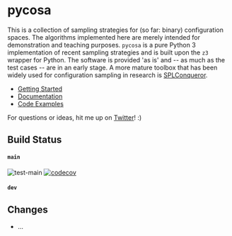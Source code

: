 

# pycosa 
This is a collection of sampling strategies for (so far: binary) configuration spaces. The algorithms implemented here are merely intended for demonstration and teaching purposes. `pycosa` is a pure Python 3 implementation of recent sampling strategies and is built upon the `z3` wrapper for Python. The software is provided 'as is' and -- as much as the test cases -- are in an early stage. A more mature toolbox that has been widely used for configuration sampling in research is [SPLConqueror](https://github.com/se-sic/SPLConqueror).

* [Getting Started](docs/INSTALL.md)
* [Documentation](docs/DOCUMENTATION.md)
* [Code Examples](docs/EXAMPLES.md)

For questions or ideas, hit me up on [Twitter](https://twitter.com/stefanmbr)! :)

## Build Status
#### `main`
![test-main](https://github.com/smba/pycosa/actions/workflows/test.yml/badge.svg) [![codecov](https://codecov.io/gh/smba/pycosa/branch/main/graph/badge.svg?token=LUVIOPK5B1)](https://codecov.io/gh/smba/pycosa)

#### `dev`

## Changes
* ...
